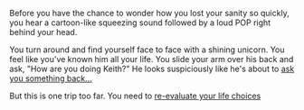 Before you have the chance to wonder how you lost your sanity so quickly, you hear a cartoon-like squeezing sound followed by a loud POP right behind your head.

You turn around and find yourself face to face with a shining unicorn. You feel like you've known him all your life. You slide your arm over his back and ask,
	"How are you doing Keith?"
He looks suspiciously like he's about to [ask you something back...](../../unicorn/thebigquestion/thebigquestion.md)

But this is one trip too far. You need to [re-evaluate your life choices](../../shrooms/never-again.md)